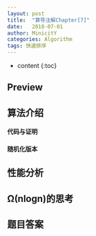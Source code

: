 ```yaml
---
layout: post
title:  "算导注解Chapter[7]"
date:   2018-07-01
author: MinicitY
categories: Algorithm
tags: 快速排序
---
```


* content
{:toc}

## **Preview**

## **算法介绍**

#### 代码与证明

#### 随机化版本

## **性能分析**

## **Ω(nlogn)的思考**

## **题目答案**